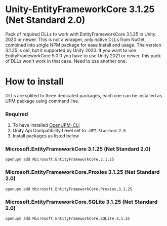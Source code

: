 # Unity-EntityFrameworkCore 3.1.25 (Net Standard 2.0)
Pack of required DLLs to work with EntityFrameworkCore 3.1.25 in Unity 2020 or newer. This is not a wrapper, only native DLLs from NuGet, combined into single NPM package for ease install and usage. The version 3.1.25 is old, but it supported by Unity 2020. If you want to use EntityFrameworkCore 5.0.0 you have to use Unity 2021 or newer, this pack of DLLs won't work in that case. Need to use another one.

# How to install
DLLs are splited to three dedicated packages, each one can be installed as UPM package using command line. 

### Required
1. To have installed [OpenUPM-CLI](https://openupm.com/docs/getting-started.html)
2. Unity Api Compatibility Level set to `.NET Standard 2.0`
3. Install packages as listed below

### Microsoft.EntityFrameworkCore 3.1.25 (Net Standard 2.0)
```
openupm add Microsoft.EntityFrameworkCore.3.1.25
```


### Microsoft.EntityFrameworkCore.Proxies 3.1.25 (Net Standard 2.0)
```
openupm add Microsoft.EntityFrameworkCore.Proxies.3.1.25
```


### Microsoft.EntityFrameworkCore.SQLite 3.1.25 (Net Standard 2.0)
```
openupm add Microsoft.EntityFrameworkCore.SQLite.3.1.25
```
